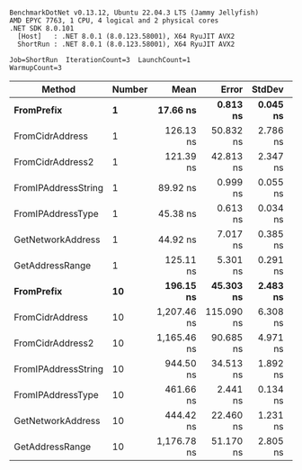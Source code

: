```

BenchmarkDotNet v0.13.12, Ubuntu 22.04.3 LTS (Jammy Jellyfish)
AMD EPYC 7763, 1 CPU, 4 logical and 2 physical cores
.NET SDK 8.0.101
  [Host]   : .NET 8.0.1 (8.0.123.58001), X64 RyuJIT AVX2
  ShortRun : .NET 8.0.1 (8.0.123.58001), X64 RyuJIT AVX2

Job=ShortRun  IterationCount=3  LaunchCount=1  
WarmupCount=3  

```
| Method              | Number | Mean        | Error      | StdDev   | Min         | Max         | Gen0   | Allocated |
|-------------------- |------- |------------:|-----------:|---------:|------------:|------------:|-------:|----------:|
| **FromPrefix**          | **1**      |    **17.66 ns** |   **0.813 ns** | **0.045 ns** |    **17.61 ns** |    **17.70 ns** | **0.0007** |      **56 B** |
| FromCidrAddress     | 1      |   126.13 ns |  50.832 ns | 2.786 ns |   124.34 ns |   129.34 ns | 0.0012 |     112 B |
| FromCidrAddress2    | 1      |   121.39 ns |  42.813 ns | 2.347 ns |   119.93 ns |   124.10 ns | 0.0012 |     112 B |
| FromIPAddressString | 1      |    89.92 ns |   0.999 ns | 0.055 ns |    89.86 ns |    89.97 ns | 0.0006 |      56 B |
| FromIPAddressType   | 1      |    45.38 ns |   0.613 ns | 0.034 ns |    45.35 ns |    45.42 ns | 0.0010 |      88 B |
| GetNetworkAddress   | 1      |    44.92 ns |   7.017 ns | 0.385 ns |    44.63 ns |    45.36 ns | 0.0007 |      56 B |
| GetAddressRange     | 1      |   125.11 ns |   5.301 ns | 0.291 ns |   124.89 ns |   125.44 ns | 0.0019 |     168 B |
| **FromPrefix**          | **10**     |   **196.15 ns** |  **45.303 ns** | **2.483 ns** |   **194.52 ns** |   **199.00 ns** | **0.0067** |     **560 B** |
| FromCidrAddress     | 10     | 1,207.46 ns | 115.090 ns | 6.308 ns | 1,202.01 ns | 1,214.37 ns | 0.0134 |    1120 B |
| FromCidrAddress2    | 10     | 1,165.46 ns |  90.685 ns | 4.971 ns | 1,162.29 ns | 1,171.19 ns | 0.0134 |    1120 B |
| FromIPAddressString | 10     |   944.50 ns |  34.513 ns | 1.892 ns |   943.01 ns |   946.63 ns | 0.0067 |     560 B |
| FromIPAddressType   | 10     |   461.66 ns |   2.441 ns | 0.134 ns |   461.53 ns |   461.80 ns | 0.0105 |     880 B |
| GetNetworkAddress   | 10     |   444.42 ns |  22.460 ns | 1.231 ns |   443.01 ns |   445.27 ns | 0.0067 |     560 B |
| GetAddressRange     | 10     | 1,176.78 ns |  51.170 ns | 2.805 ns | 1,174.15 ns | 1,179.73 ns | 0.0191 |    1680 B |

